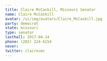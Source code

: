 ```yaml
---
title: Claire McCaskill, Missouri Senator
name: Claire McCaskill
avatar: /ui/img/avatars/Claire_McCaskill.jpg
party: democrat
state: missouri
type: senator
lasthall: 2017-04-14
phone: (202) 224-6154
never: 
twitter: clairecmc
---
```

